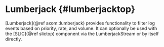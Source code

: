 Lumberjack {#lumberjacktop}
========

[Lumberjack](@ref axom::lumberjack) provides functionality to filter log events based on priority, rate, and volume.  It can optionally be used with the [SLIC](@ref slictop) component via the LumberjackStream or by itself directly.
